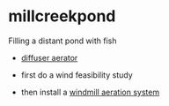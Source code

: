 # millcreekpond
Filling a distant pond with fish

* [diffuser aerator](https://pentairaes.com/pond-aeration-systems.html?gclid=EAIaIQobChMI2bfj1sCz2AIVloWzCh2KZgdgEAQYBCABEgJ-AfD_BwE)

* first do a wind feasibility study
* then install a [windmill aeration system](https://www.koenderswindmills.com/)
